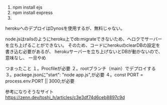 

1. npm install ejs
2. npm install express
3. 

herokuへのデプロイはDynosを使用するが、無料じゃない。

node.jsはrailsのようにheroku上でdb:migrateできないため、ヘロクでサーバーを立ち上げることができない。
そのため、コードにherokuのclearDBの設定を書き込む必要があるが、
herokuサーバーを立ち上げないとDBが動かないので、意味なし、
一旦やめ

つまったこと
１。Procfileが必要
２。rootブランチ（main）でデプロイする
３。packege.jsonに"start": "node app.js",が必要
４。const PORT = process.env.PORT || 3000;が必要

 参考になりそうなサイト
 https://zenn.dev/toshi_h/articles/c3e3df74d6ceb8897c9d